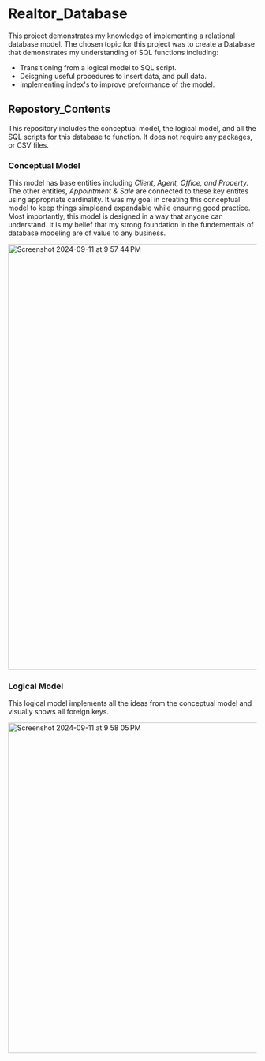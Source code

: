 # Realtor_Database
This project demonstrates my knowledge of implementing a relational database model. 
The chosen topic for this project was to create a Database that demonstrates my understanding of SQL functions including:
- Transitioning from a logical model to SQL script.
- Deisgning useful procedures to insert data, and pull data.
- Implementing index's to improve preformance of the model.
    
## Repostory_Contents ##
This repository includes the conceptual model, the logical model, and all the SQL scripts for this database to function. It does not require any packages, or CSV files.

### Conceptual Model ###

This model has base entities including *Client, Agent, Office, and Property.* The other entities, *Appointment & Sale* are connected to these key entites using appropriate cardinality. It was my goal in creating this conceptual model to keep things simpleand expandable while ensuring good practice. Most importantly, this model is designed in a way that anyone can understand. It is my belief that my strong foundation in the fundementals of database modeling are of value to any business. 

<img width="863" alt="Screenshot 2024-09-11 at 9 57 44 PM" src="https://github.com/user-attachments/assets/b2408c27-a7d3-4591-94ff-57d5e4fb8fe2">

### Logical Model ###

This logical model implements all the ideas from the conceptual model and visually shows all foreign keys. 

<img width="670" alt="Screenshot 2024-09-11 at 9 58 05 PM" src="https://github.com/user-attachments/assets/29dab2e2-d003-4170-983f-cf2b067a4f46">


